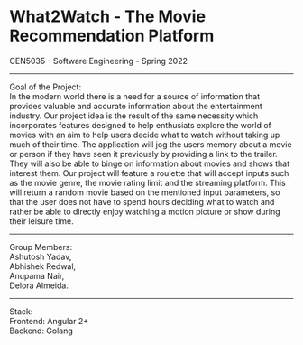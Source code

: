 # What2Watch - The Movie Recommendation Platform
CEN5035 - Software Engineering - Spring 2022
<hr>

Goal of the Project: </br>
In the modern world there is a need for a source of information that provides valuable and accurate information about the entertainment industry. Our project idea is the result of the same necessity which incorporates features designed to help enthusiats explore the world of movies with an aim to help users decide what to watch without taking up much of their time. The application will jog the users memory about a movie or person if they have seen it previously by providing a link to the trailer. They will also be able to binge on information about movies and shows that interest them. Our project will feature a roulette that will accept inputs such as the movie genre, the movie rating limit and the streaming platform. This will return a random movie based on the mentioned input parameters, so that the user does not have to spend hours deciding what to watch and rather be able to directly enjoy watching a motion picture or show during their leisure time.

<hr>

Group Members: </br>
Ashutosh Yadav, </br>
Abhishek Redwal,</br>
Anupama Nair,</br>
Delora Almeida.</br>

<hr>

Stack: </br>
Frontend: Angular 2+</br>
Backend: Golang

